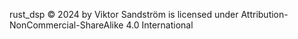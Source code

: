  rust_dsp © 2024 by Viktor Sandström is licensed under Attribution-NonCommercial-ShareAlike 4.0 International 
